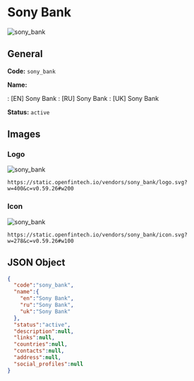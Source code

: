 
# Sony Bank 
![sony_bank](https://static.openfintech.io/vendors/sony_bank/logo.svg?w=400&c=v0.59.26#w200)  

## General 
 
**Code:** `sony_bank` 
 
**Name:** 
 
:	[EN] Sony Bank 
:	[RU] Sony Bank 
:	[UK] Sony Bank 
 
**Status:** `active` 
 

## Images 

### Logo 
 
![sony_bank](https://static.openfintech.io/vendors/sony_bank/logo.svg?w=400&c=v0.59.26#w200)  

```
https://static.openfintech.io/vendors/sony_bank/logo.svg?w=400&c=v0.59.26#w200
```  

### Icon 
 
![sony_bank](https://static.openfintech.io/vendors/sony_bank/icon.svg?w=278&c=v0.59.26#w100)  

```
https://static.openfintech.io/vendors/sony_bank/icon.svg?w=278&c=v0.59.26#w100
```  

## JSON Object 

```json
{
  "code":"sony_bank",
  "name":{
    "en":"Sony Bank",
    "ru":"Sony Bank",
    "uk":"Sony Bank"
  },
  "status":"active",
  "description":null,
  "links":null,
  "countries":null,
  "contacts":null,
  "address":null,
  "social_profiles":null
}
```  
